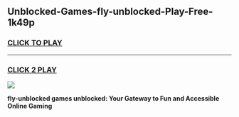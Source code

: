 
## Unblocked-Games-fly-unblocked-Play-Free-1k49p
<h3>
<a href="https://premium76.site?title=fly-unblocked&ref=12A">CLICK TO PLAY</a></h3>
<hr>

<h3>
<a href="https://premium76.site?title=fly-unblocked&ref=12A">CLICK 2 PLAY</a>
  
</h3>

<a href="https://premium76.site?title=fly-unblocked&ref=12A"><img src="https://clearcache.store/games.png"></a>


**fly-unblocked games unblocked: Your Gateway to Fun and Accessible Online Gaming**
